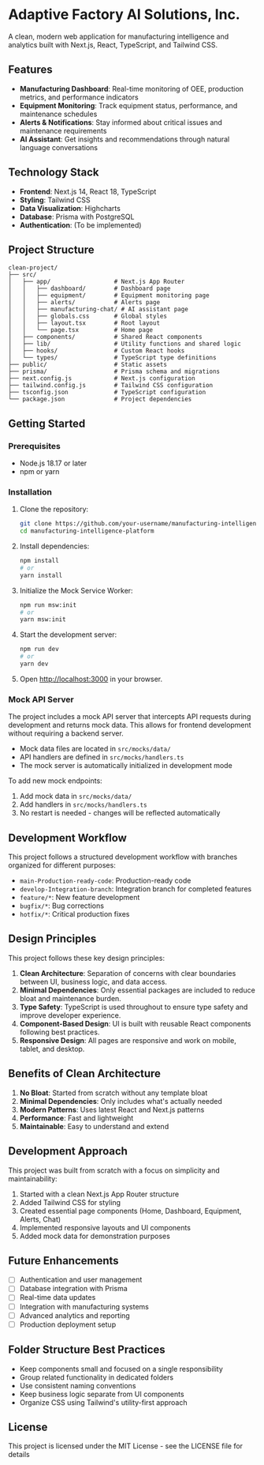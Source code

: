 # Adaptive Factory AI Solutions, Inc.

A clean, modern web application for manufacturing intelligence and analytics built with Next.js, React, TypeScript, and Tailwind CSS.

## Features

- **Manufacturing Dashboard**: Real-time monitoring of OEE, production metrics, and performance indicators
- **Equipment Monitoring**: Track equipment status, performance, and maintenance schedules
- **Alerts & Notifications**: Stay informed about critical issues and maintenance requirements
- **AI Assistant**: Get insights and recommendations through natural language conversations

## Technology Stack

- **Frontend**: Next.js 14, React 18, TypeScript
- **Styling**: Tailwind CSS
- **Data Visualization**: Highcharts
- **Database**: Prisma with PostgreSQL
- **Authentication**: (To be implemented)

## Project Structure

```
clean-project/
├── src/
│   ├── app/                  # Next.js App Router
│   │   ├── dashboard/        # Dashboard page
│   │   ├── equipment/        # Equipment monitoring page
│   │   ├── alerts/           # Alerts page
│   │   ├── manufacturing-chat/ # AI assistant page
│   │   ├── globals.css       # Global styles
│   │   ├── layout.tsx        # Root layout
│   │   └── page.tsx          # Home page
│   ├── components/           # Shared React components
│   ├── lib/                  # Utility functions and shared logic
│   ├── hooks/                # Custom React hooks
│   └── types/                # TypeScript type definitions
├── public/                   # Static assets
├── prisma/                   # Prisma schema and migrations
├── next.config.js            # Next.js configuration
├── tailwind.config.js        # Tailwind CSS configuration
├── tsconfig.json             # TypeScript configuration
└── package.json              # Project dependencies
```

## Getting Started

### Prerequisites

- Node.js 18.17 or later
- npm or yarn

### Installation

1. Clone the repository:
   ```bash
   git clone https://github.com/your-username/manufacturing-intelligence-platform.git
   cd manufacturing-intelligence-platform
   ```

2. Install dependencies:
   ```bash
   npm install
   # or
   yarn install
   ```

3. Initialize the Mock Service Worker:
   ```bash
   npm run msw:init
   # or
   yarn msw:init
   ```

4. Start the development server:
   ```bash
   npm run dev
   # or
   yarn dev
   ```

5. Open [http://localhost:3000](http://localhost:3000) in your browser.

### Mock API Server

The project includes a mock API server that intercepts API requests during development and returns mock data. This allows for frontend development without requiring a backend server.

- Mock data files are located in `src/mocks/data/`
- API handlers are defined in `src/mocks/handlers.ts`
- The mock server is automatically initialized in development mode

To add new mock endpoints:
1. Add mock data in `src/mocks/data/`
2. Add handlers in `src/mocks/handlers.ts`
3. No restart is needed - changes will be reflected automatically

## Development Workflow

This project follows a structured development workflow with branches organized for different purposes:

- `main-Production-ready-code`: Production-ready code
- `develop-Integration-branch`: Integration branch for completed features
- `feature/*`: New feature development
- `bugfix/*`: Bug corrections
- `hotfix/*`: Critical production fixes

## Design Principles

This project follows these key design principles:

1. **Clean Architecture**: Separation of concerns with clear boundaries between UI, business logic, and data access.
2. **Minimal Dependencies**: Only essential packages are included to reduce bloat and maintenance burden.
3. **Type Safety**: TypeScript is used throughout to ensure type safety and improve developer experience.
4. **Component-Based Design**: UI is built with reusable React components following best practices.
5. **Responsive Design**: All pages are responsive and work on mobile, tablet, and desktop.

## Benefits of Clean Architecture

1. **No Bloat**: Started from scratch without any template bloat
2. **Minimal Dependencies**: Only includes what's actually needed
3. **Modern Patterns**: Uses latest React and Next.js patterns
4. **Performance**: Fast and lightweight
5. **Maintainable**: Easy to understand and extend

## Development Approach

This project was built from scratch with a focus on simplicity and maintainability:

1. Started with a clean Next.js App Router structure
2. Added Tailwind CSS for styling
3. Created essential page components (Home, Dashboard, Equipment, Alerts, Chat)
4. Implemented responsive layouts and UI components
5. Added mock data for demonstration purposes

## Future Enhancements

- [ ] Authentication and user management
- [ ] Database integration with Prisma
- [ ] Real-time data updates
- [ ] Integration with manufacturing systems
- [ ] Advanced analytics and reporting
- [ ] Production deployment setup

## Folder Structure Best Practices

- Keep components small and focused on a single responsibility
- Group related functionality in dedicated folders
- Use consistent naming conventions
- Keep business logic separate from UI components
- Organize CSS using Tailwind's utility-first approach

## License

This project is licensed under the MIT License - see the LICENSE file for details
